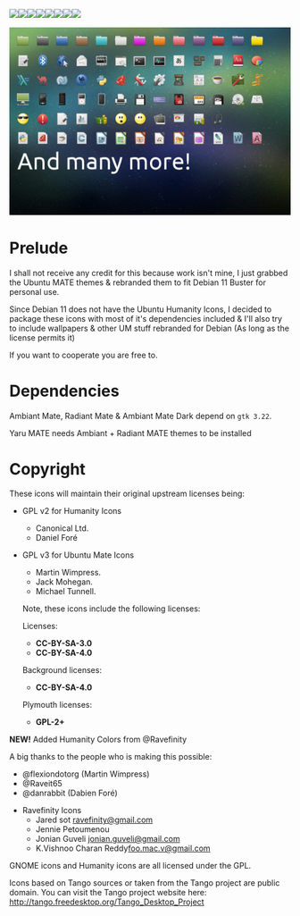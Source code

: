 [![](https://sourcerer.io/fame/VentGrey/VentGrey/debian-mate-themes/images/0)](https://sourcerer.io/fame/VentGrey/VentGrey/debian-mate-themes/links/0)[![](https://sourcerer.io/fame/VentGrey/VentGrey/debian-mate-themes/images/1)](https://sourcerer.io/fame/VentGrey/VentGrey/debian-mate-themes/links/1)[![](https://sourcerer.io/fame/VentGrey/VentGrey/debian-mate-themes/images/2)](https://sourcerer.io/fame/VentGrey/VentGrey/debian-mate-themes/links/2)[![](https://sourcerer.io/fame/VentGrey/VentGrey/debian-mate-themes/images/3)](https://sourcerer.io/fame/VentGrey/VentGrey/debian-mate-themes/links/3)[![](https://sourcerer.io/fame/VentGrey/VentGrey/debian-mate-themes/images/4)](https://sourcerer.io/fame/VentGrey/VentGrey/debian-mate-themes/links/4)[![](https://sourcerer.io/fame/VentGrey/VentGrey/debian-mate-themes/images/5)](https://sourcerer.io/fame/VentGrey/VentGrey/debian-mate-themes/links/5)[![](https://sourcerer.io/fame/VentGrey/VentGrey/debian-mate-themes/images/6)](https://sourcerer.io/fame/VentGrey/VentGrey/debian-mate-themes/links/6)[![](https://sourcerer.io/fame/VentGrey/VentGrey/debian-mate-themes/images/7)](https://sourcerer.io/fame/VentGrey/VentGrey/debian-mate-themes/links/7)

![MATE-IMAGE](OpenDesktop.png)
# Prelude

I shall not receive any credit for this because work isn't mine, I just
grabbed the Ubuntu MATE themes & rebranded them to fit Debian 11 Buster
for personal use.

Since Debian 11 does not have the Ubuntu Humanity Icons, I decided to
package these icons with most of it's dependencies included & I'll 
also try to include wallpapers & other UM stuff rebranded for Debian
(As long as the license permits it)

If you want to cooperate you are free to.

# Dependencies
Ambiant Mate, Radiant Mate & Ambiant Mate Dark depend on `gtk 3.22`.

Yaru MATE needs Ambiant + Radiant MATE themes to be installed

# Copyright
These icons will maintain their original upstream licenses being:

 * GPL v2 for Humanity Icons
   * Canonical Ltd.
   * Daniel Foré
   
 * GPL v3 for Ubuntu Mate Icons
   * Martin Wimpress.
   * Jack Mohegan.
   * Michael Tunnell.
   
   Note, these icons include the following licenses:
   
   Licenses: 
   
   * **CC-BY-SA-3.0**
   * **CC-BY-SA-4.0**
   
   Background licenses:
   
   * **CC-BY-SA-4.0**
   
   Plymouth licenses:
   
   * **GPL-2+**
   
   

**NEW!** Added Humanity Colors from @Ravefinity

A big thanks to the people who is making this possible:

* @flexiondotorg (Martin Wimpress)
* @Raveit65
* @danrabbit (Dabien Foré)

- Ravefinity Icons
    * Jared sot <ravefinity@gmail.com>
    * Jennie Petoumenou
    * Jonian Guveli <jonian.guveli@gmail.com>
    * K.Vishnoo Charan Reddy<foo.mac.v@gmail.com>

GNOME icons and Humanity icons are all licensed under the GPL.

Icons based on Tango sources or taken from the Tango project are public domain.
	You can visit the Tango project website here:
		http://tango.freedesktop.org/Tango_Desktop_Project

